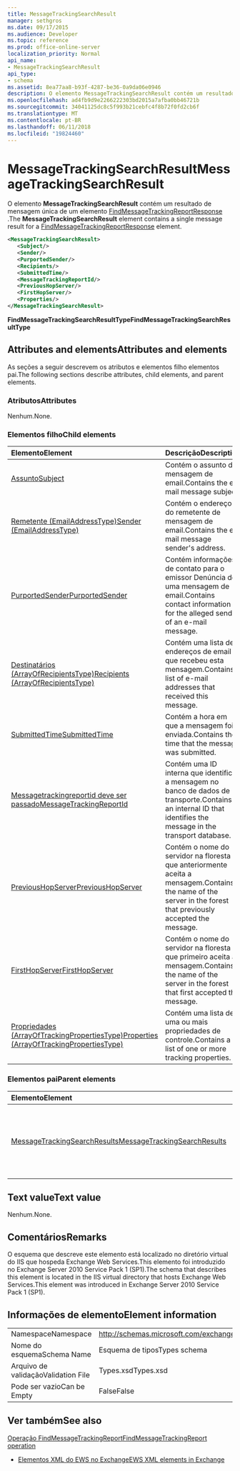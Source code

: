 ```yaml
---
title: MessageTrackingSearchResult
manager: sethgros
ms.date: 09/17/2015
ms.audience: Developer
ms.topic: reference
ms.prod: office-online-server
localization_priority: Normal
api_name:
- MessageTrackingSearchResult
api_type:
- schema
ms.assetid: 8ea77aa8-b93f-4287-be36-0a9da06e0946
description: O elemento MessageTrackingSearchResult contém um resultado de mensagem única de um elemento FindMessageTrackingReportResponse.
ms.openlocfilehash: ad4fb9d9e2266222303bd2015a7afba0bb46721b
ms.sourcegitcommit: 34041125dc8c5f993b21cebfc4f8b72f0fd2cb6f
ms.translationtype: MT
ms.contentlocale: pt-BR
ms.lasthandoff: 06/11/2018
ms.locfileid: "19824460"
---
```

# <a name="messagetrackingsearchresult"></a><span data-ttu-id="7c3dc-103">MessageTrackingSearchResult</span><span class="sxs-lookup"><span data-stu-id="7c3dc-103">MessageTrackingSearchResult</span></span>

<span data-ttu-id="7c3dc-104">O elemento **MessageTrackingSearchResult** contém um resultado de mensagem única de um elemento [FindMessageTrackingReportResponse](findmessagetrackingreportresponse.md) .</span><span class="sxs-lookup"><span data-stu-id="7c3dc-104">The **MessageTrackingSearchResult** element contains a single message result for a [FindMessageTrackingReportResponse](findmessagetrackingreportresponse.md) element.</span></span> 
  
```xml
<MessageTrackingSearchResult>
   <Subject/>
   <Sender/>
   <PurportedSender/>
   <Recipients/>
   <SubmittedTime/>
   <MessageTrackingReportId/>
   <PreviousHopServer/>
   <FirstHopServer/>
   <Properties/>
</MessageTrackingSearchResult>
```

 <span data-ttu-id="7c3dc-105">**FindMessageTrackingSearchResultType**</span><span class="sxs-lookup"><span data-stu-id="7c3dc-105">**FindMessageTrackingSearchResultType**</span></span>
## <a name="attributes-and-elements"></a><span data-ttu-id="7c3dc-106">Attributes and elements</span><span class="sxs-lookup"><span data-stu-id="7c3dc-106">Attributes and elements</span></span>

<span data-ttu-id="7c3dc-107">As seções a seguir descrevem os atributos e elementos filho elementos pai.</span><span class="sxs-lookup"><span data-stu-id="7c3dc-107">The following sections describe attributes, child elements, and parent elements.</span></span>
  
### <a name="attributes"></a><span data-ttu-id="7c3dc-108">Atributos</span><span class="sxs-lookup"><span data-stu-id="7c3dc-108">Attributes</span></span>

<span data-ttu-id="7c3dc-109">Nenhum.</span><span class="sxs-lookup"><span data-stu-id="7c3dc-109">None.</span></span>
  
### <a name="child-elements"></a><span data-ttu-id="7c3dc-110">Elementos filho</span><span class="sxs-lookup"><span data-stu-id="7c3dc-110">Child elements</span></span>

|<span data-ttu-id="7c3dc-111">**Elemento**</span><span class="sxs-lookup"><span data-stu-id="7c3dc-111">**Element**</span></span>|<span data-ttu-id="7c3dc-112">**Descrição**</span><span class="sxs-lookup"><span data-stu-id="7c3dc-112">**Description**</span></span>|
|:-----|:-----|
|[<span data-ttu-id="7c3dc-113">Assunto</span><span class="sxs-lookup"><span data-stu-id="7c3dc-113">Subject</span></span>](subject.md) <br/> |<span data-ttu-id="7c3dc-114">Contém o assunto da mensagem de email.</span><span class="sxs-lookup"><span data-stu-id="7c3dc-114">Contains the e-mail message subject.</span></span>  <br/> |
|[<span data-ttu-id="7c3dc-115">Remetente (EmailAddressType)</span><span class="sxs-lookup"><span data-stu-id="7c3dc-115">Sender (EmailAddressType)</span></span>](sender-emailaddresstype.md) <br/> |<span data-ttu-id="7c3dc-116">Contém o endereço do remetente de mensagem de email.</span><span class="sxs-lookup"><span data-stu-id="7c3dc-116">Contains the e-mail message sender's address.</span></span>  <br/> |
|[<span data-ttu-id="7c3dc-117">PurportedSender</span><span class="sxs-lookup"><span data-stu-id="7c3dc-117">PurportedSender</span></span>](purportedsender.md) <br/> |<span data-ttu-id="7c3dc-118">Contém informações de contato para o emissor Denúncia de uma mensagem de email.</span><span class="sxs-lookup"><span data-stu-id="7c3dc-118">Contains contact information for the alleged sender of an e-mail message.</span></span>  <br/> |
|[<span data-ttu-id="7c3dc-119">Destinatários (ArrayOfRecipientsType)</span><span class="sxs-lookup"><span data-stu-id="7c3dc-119">Recipients (ArrayOfRecipientsType)</span></span>](recipients-arrayofrecipientstype.md) <br/> |<span data-ttu-id="7c3dc-120">Contém uma lista de endereços de email que recebeu esta mensagem.</span><span class="sxs-lookup"><span data-stu-id="7c3dc-120">Contains a list of e-mail addresses that received this message.</span></span>  <br/> |
|[<span data-ttu-id="7c3dc-121">SubmittedTime</span><span class="sxs-lookup"><span data-stu-id="7c3dc-121">SubmittedTime</span></span>](submittedtime.md) <br/> |<span data-ttu-id="7c3dc-122">Contém a hora em que a mensagem foi enviada.</span><span class="sxs-lookup"><span data-stu-id="7c3dc-122">Contains the time that the message was submitted.</span></span>  <br/> |
|[<span data-ttu-id="7c3dc-123">Messagetrackingreportid deve ser passado</span><span class="sxs-lookup"><span data-stu-id="7c3dc-123">MessageTrackingReportId</span></span>](messagetrackingreportid.md) <br/> |<span data-ttu-id="7c3dc-124">Contém uma ID interna que identifica a mensagem no banco de dados de transporte.</span><span class="sxs-lookup"><span data-stu-id="7c3dc-124">Contains an internal ID that identifies the message in the transport database.</span></span>  <br/> |
|[<span data-ttu-id="7c3dc-125">PreviousHopServer</span><span class="sxs-lookup"><span data-stu-id="7c3dc-125">PreviousHopServer</span></span>](previoushopserver.md) <br/> |<span data-ttu-id="7c3dc-126">Contém o nome do servidor na floresta que anteriormente aceita a mensagem.</span><span class="sxs-lookup"><span data-stu-id="7c3dc-126">Contains the name of the server in the forest that previously accepted the message.</span></span>  <br/> |
|[<span data-ttu-id="7c3dc-127">FirstHopServer</span><span class="sxs-lookup"><span data-stu-id="7c3dc-127">FirstHopServer</span></span>](firsthopserver.md) <br/> |<span data-ttu-id="7c3dc-128">Contém o nome do servidor na floresta que primeiro aceita a mensagem.</span><span class="sxs-lookup"><span data-stu-id="7c3dc-128">Contains the name of the server in the forest that first accepted the message.</span></span>  <br/> |
|[<span data-ttu-id="7c3dc-129">Propriedades (ArrayOfTrackingPropertiesType)</span><span class="sxs-lookup"><span data-stu-id="7c3dc-129">Properties (ArrayOfTrackingPropertiesType)</span></span>](properties-arrayoftrackingpropertiestype.md) <br/> |<span data-ttu-id="7c3dc-130">Contém uma lista de uma ou mais propriedades de controle.</span><span class="sxs-lookup"><span data-stu-id="7c3dc-130">Contains a list of one or more tracking properties.</span></span>  <br/> |
   
### <a name="parent-elements"></a><span data-ttu-id="7c3dc-131">Elementos pai</span><span class="sxs-lookup"><span data-stu-id="7c3dc-131">Parent elements</span></span>

|<span data-ttu-id="7c3dc-132">**Elemento**</span><span class="sxs-lookup"><span data-stu-id="7c3dc-132">**Element**</span></span>|<span data-ttu-id="7c3dc-133">**Descrição**</span><span class="sxs-lookup"><span data-stu-id="7c3dc-133">**Description**</span></span>|
|:-----|:-----|
|[<span data-ttu-id="7c3dc-134">MessageTrackingSearchResults</span><span class="sxs-lookup"><span data-stu-id="7c3dc-134">MessageTrackingSearchResults</span></span>](messagetrackingsearchresults.md) <br/> |<span data-ttu-id="7c3dc-135">Contém uma lista de mensagens que correspondem aos critérios de pesquisa.</span><span class="sxs-lookup"><span data-stu-id="7c3dc-135">Contains a list of messages that match the search criteria.</span></span>  <br/> |
   
## <a name="text-value"></a><span data-ttu-id="7c3dc-136">Text value</span><span class="sxs-lookup"><span data-stu-id="7c3dc-136">Text value</span></span>

<span data-ttu-id="7c3dc-137">Nenhum.</span><span class="sxs-lookup"><span data-stu-id="7c3dc-137">None.</span></span>
  
## <a name="remarks"></a><span data-ttu-id="7c3dc-138">Comentários</span><span class="sxs-lookup"><span data-stu-id="7c3dc-138">Remarks</span></span>

<span data-ttu-id="7c3dc-139">O esquema que descreve este elemento está localizado no diretório virtual do IIS que hospeda Exchange Web Services.This elemento foi introduzido no Exchange Server 2010 Service Pack 1 (SP1).</span><span class="sxs-lookup"><span data-stu-id="7c3dc-139">The schema that describes this element is located in the IIS virtual directory that hosts Exchange Web Services.This element was introduced in Exchange Server 2010 Service Pack 1 (SP1).</span></span>
  
## <a name="element-information"></a><span data-ttu-id="7c3dc-140">Informações de elemento</span><span class="sxs-lookup"><span data-stu-id="7c3dc-140">Element information</span></span>

|||
|:-----|:-----|
|<span data-ttu-id="7c3dc-141">Namespace</span><span class="sxs-lookup"><span data-stu-id="7c3dc-141">Namespace</span></span>  <br/> |http://schemas.microsoft.com/exchange/services/2006/types  <br/> |
|<span data-ttu-id="7c3dc-142">Nome do esquema</span><span class="sxs-lookup"><span data-stu-id="7c3dc-142">Schema Name</span></span>  <br/> |<span data-ttu-id="7c3dc-143">Esquema de tipos</span><span class="sxs-lookup"><span data-stu-id="7c3dc-143">Types schema</span></span>  <br/> |
|<span data-ttu-id="7c3dc-144">Arquivo de validação</span><span class="sxs-lookup"><span data-stu-id="7c3dc-144">Validation File</span></span>  <br/> |<span data-ttu-id="7c3dc-145">Types.xsd</span><span class="sxs-lookup"><span data-stu-id="7c3dc-145">Types.xsd</span></span>  <br/> |
|<span data-ttu-id="7c3dc-146">Pode ser vazio</span><span class="sxs-lookup"><span data-stu-id="7c3dc-146">Can be Empty</span></span>  <br/> |<span data-ttu-id="7c3dc-147">False</span><span class="sxs-lookup"><span data-stu-id="7c3dc-147">False</span></span>  <br/> |
   
## <a name="see-also"></a><span data-ttu-id="7c3dc-148">Ver também</span><span class="sxs-lookup"><span data-stu-id="7c3dc-148">See also</span></span>



[<span data-ttu-id="7c3dc-149">Operação FindMessageTrackingReport</span><span class="sxs-lookup"><span data-stu-id="7c3dc-149">FindMessageTrackingReport operation</span></span>](findmessagetrackingreport-operation.md)


- [<span data-ttu-id="7c3dc-150">Elementos XML do EWS no Exchange</span><span class="sxs-lookup"><span data-stu-id="7c3dc-150">EWS XML elements in Exchange</span></span>](ews-xml-elements-in-exchange.md)

